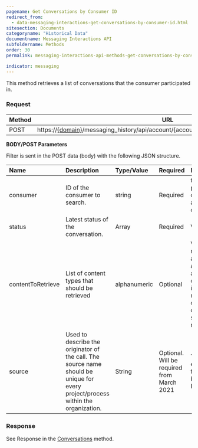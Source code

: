 ```yaml
---
pagename: Get Conversations by Consumer ID
redirect_from:
  - data-messaging-interactions-get-conversations-by-consumer-id.html
sitesection: Documents
categoryname: "Historical Data"
documentname: Messaging Interactions API
subfoldername: Methods
order: 30  
permalink: messaging-interactions-api-methods-get-conversations-by-consumer-id.html

indicator: messaging
---
```


This method retrieves a list of conversations that the consumer participated in.

### Request

Method     | URL
--------   | ---
POST       | https://[{domain}](/agent-domain-domain-api.html)/messaging_history/api/account/{accountID}/conversations/consumer/search

**BODY/POST Parameters**

Filter is sent in the POST data (body) with the following JSON structure.

| Name            | Description                        | Type/Value | Required | Notes |
| :---------      | :---------------                   | :----------| :------- |:--- |
| consumer | ID of the consumer to search.| string | Required |the consumerId is the same as the participantId in the consumerParticipants section (it is an LP unique identification of the consumer)|
| status | Latest status of the conversation. | Array | Required | Valid values: "OPEN", " or "CLOSE" |
|contentToRetrieve | List of content types that should be retrieved | alphanumeric | Optional | Valid values: campaign, messageRecords, agentParticipants, agentParticipantsLeave, agentParticipantsActive, consumerParticipants, transfers, interactions, messageScores, messageStatuses, conversationSurveys, coBrowseSessions, summary, sdes, unAuthSdes, monitoring, responseTime |
|source | Used to describe the originator of the call. The source name should be unique for every project/process within the organization. | String    | Optional. Will be required from March 2021 | The source name should not exceed 20 characters. Please follow the format of ProjectName+AppName+UseCase. Example: LP_AgentUI_History|  


### Response

See Response in the [Conversations](messaging-interactions-api-methods-conversations.html#response) method.
